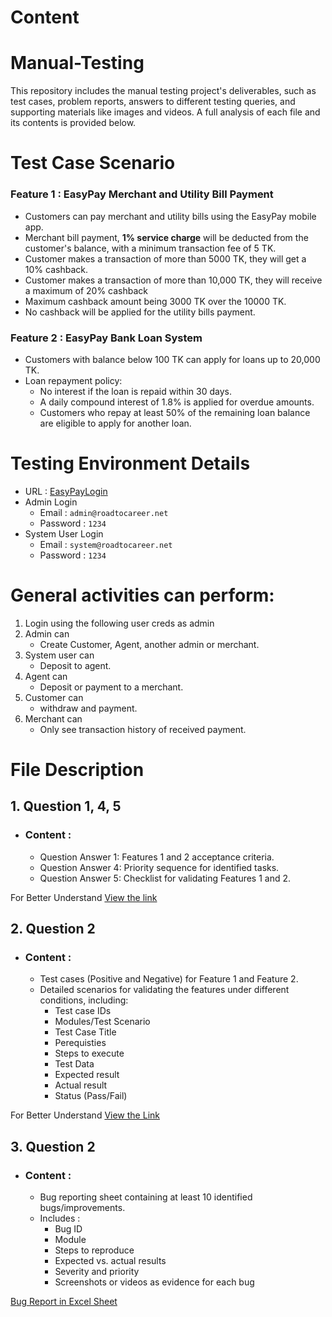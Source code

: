 # Content


# Manual-Testing
This repository includes the manual testing project's deliverables, such as test cases, problem reports, answers to different testing queries, and supporting materials like images and videos. A full analysis of each file and its contents is provided below.

# Test Case Scenario
<h3>Feature 1 : EasyPay Merchant and Utility Bill Payment</h3>

- Customers can pay merchant and utility bills using the EasyPay mobile app.
- Merchant bill payment, <b>1% service charge</b> will be deducted from the customer's balance, with a minimum transaction fee of 5 TK.
- Customer makes a transaction of more than 5000 TK, they will get a 10% cashback.
- Customer makes a transaction of more than 10,000 TK, they will receive a maximum of 20% cashback
- Maximum cashback amount being 3000 TK over the 10000 TK.
- No cashback will be applied for the utility bills payment.

<h3>Feature 2 : EasyPay Bank Loan System</h3>

- Customers with balance below 100 TK can apply for loans up to 20,000 TK.
- Loan repayment policy:
   - No interest if the loan is repaid within 30 days.
   - A daily compound interest of 1.8% is applied for overdue amounts.
   - Customers who repay at least 50% of the remaining loan balance are eligible to apply for another loan.

# Testing Environment Details
- URL : [EasyPayLogin](https://master.d1zgfbpp372908.amplifyapp.com/login)
- Admin Login
   - Email : `admin@roadtocareer.net`
   - Password : `1234`
- System User Login
   - Email : `system@roadtocareer.net`
   - Password : `1234`

# General activities can perform:
1. Login using the following user creds as admin
2. Admin can
   - Create Customer, Agent, another admin or merchant.
3. System user can
   - Deposit to agent.
4. Agent can
   - Deposit or payment to a merchant.
5. Customer can
   - withdraw and payment.
6. Merchant can
   - Only see transaction history of received payment.

# File Description
<h2>1. Question 1, 4, 5</h2>

- <h3>Content :</h3>

   - Question Answer 1: Features 1 and 2 acceptance criteria.
   - Question Answer 4: Priority sequence for identified tasks.
   - Question Answer 5: Checklist for validating Features 1 and 2.
     
For Better Understand [View the link](https://docs.google.com/document/d/1aFA0F8cF7iI10bR7s7VqFDnKV7pGKF9O/edit?usp=sharing&ouid=101261480016291433708&rtpof=true&sd=true)

<h2>2. Question 2</h2>

- <h3>Content :</h3>

  - Test cases (Positive and Negative) for Feature 1 and Feature 2.
  - Detailed scenarios for validating the features under different conditions, including:
     - Test case IDs
     - Modules/Test Scenario
     - Test Case Title
     - Perequisties
     - Steps to execute
     - Test Data
     - Expected result
     - Actual result
     - Status (Pass/Fail)

 For Better Understand [View the Link](https://docs.google.com/spreadsheets/d/1TrgE-LgDYqXd-Ik1GPABb0LDWB01uuaD/edit?usp=sharing&ouid=101261480016291433708&rtpof=true&sd=true)

 
<h2>3. Question 2</h2>

- <h3>Content :</h3>

   - Bug reporting sheet containing at least 10 identified bugs/improvements.
   - Includes : 
       - Bug ID
       - Module
       - Steps to reproduce
       - Expected vs. actual results
       - Severity and priority
       - Screenshots or videos as evidence for each bug
    
[Bug Report in Excel Sheet](https://docs.google.com/spreadsheets/d/1kjwBN5UHOb61qYtFQWoKEXXmPvOoU9gx/edit?usp=sharing&ouid=101261480016291433708&rtpof=true&sd=true)
 



